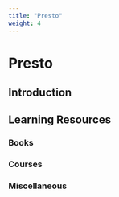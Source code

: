 ```yaml
---
title: "Presto"
weight: 4
---
```


# Presto

## Introduction

## Learning Resources
### Books
### Courses
### Miscellaneous
